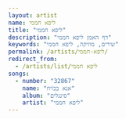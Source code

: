 ```yaml
---
layout: artist
name: ליפא חממי
title: "ליפא חממי"
description: "דף האמן ליפא חממי"
keywords: "שירים, מוזיקה, ליפא חממי"
permalink: /artists/ליפא-חממי/
redirect_from:
  - /artists/list/ליפא חממי
songs:
  - number: "32867"
    name: "אנא בכוֹיח"
    album: "סינגלים"
    artist: "ליפא חממי"
---
```

